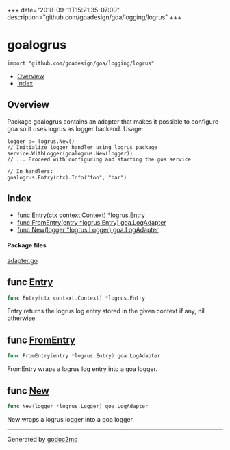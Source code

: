 +++
date="2018-09-11T15:21:35-07:00"
description="github.com/goadesign/goa/logging/logrus"
+++


# goalogrus
`import "github.com/goadesign/goa/logging/logrus"`

* [Overview](#pkg-overview)
* [Index](#pkg-index)

## <a name="pkg-overview">Overview</a>
Package goalogrus contains an adapter that makes it possible to configure goa so it uses logrus
as logger backend.
Usage:


	logger := logrus.New()
	// Initialize logger handler using logrus package
	service.WithLogger(goalogrus.New(logger))
	// ... Proceed with configuring and starting the goa service
	
	// In handlers:
	goalogrus.Entry(ctx).Info("foo", "bar")




## <a name="pkg-index">Index</a>
* [func Entry(ctx context.Context) *logrus.Entry](#Entry)
* [func FromEntry(entry *logrus.Entry) goa.LogAdapter](#FromEntry)
* [func New(logger *logrus.Logger) goa.LogAdapter](#New)


#### <a name="pkg-files">Package files</a>
[adapter.go](/src/github.com/goadesign/goa/logging/logrus/adapter.go) 





## <a name="Entry">func</a> [Entry](/src/target/adapter.go?s=956:1001#L41)
``` go
func Entry(ctx context.Context) *logrus.Entry
```
Entry returns the logrus log entry stored in the given context if any, nil otherwise.



## <a name="FromEntry">func</a> [FromEntry](/src/target/adapter.go?s=780:830#L36)
``` go
func FromEntry(entry *logrus.Entry) goa.LogAdapter
```
FromEntry wraps a logrus log entry into a goa logger.



## <a name="New">func</a> [New](/src/target/adapter.go?s=628:674#L31)
``` go
func New(logger *logrus.Logger) goa.LogAdapter
```
New wraps a logrus logger into a goa logger.








- - -
Generated by [godoc2md](http://godoc.org/github.com/davecheney/godoc2md)
